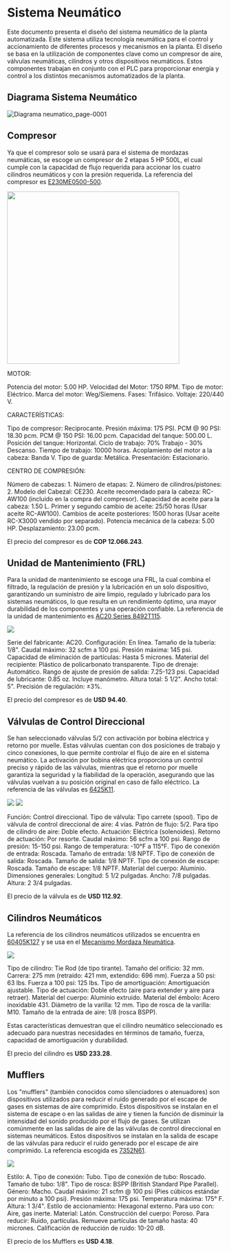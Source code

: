 # Sistema Neumático
Este documento presenta el diseño del sistema neumático de la planta automatizada. Este sistema utiliza tecnología neumática para el control y accionamiento 
de diferentes procesos y mecanismos en la planta. El diseño se basa en la utilización de componentes clave como un compresor de aire, válvulas neumáticas, 
cilindros y otros dispositivos neumáticos. Estos componentes trabajan en conjunto con el PLC para proporcionar energía y control a los distintos mecanismos 
automatizados de la planta.

## Diagrama Sistema Neumático
![Diagrama neumatico_page-0001](https://github.com/APM-Kullu/Project/assets/42346345/26222e50-c0c4-49e7-a6ca-bb3b0fb1604f)

## Compresor
Ya que el compresor solo se usará para el sistema de mordazas neumáticas, se escoge un compresor de 2 etapas 5 HP 500L, el cual cumple con la capacidad de flujo
requerida para accionar los cuatro cilindros neumáticos y con la presión requerida. La referencia del compresor es 
[E230ME0500-500](https://www.evans.com.co/producto/compresor-aire-lubricado-2-etapas-5-hp-motor-electrico-tanque-500-litros-175-psi-e230me0500-500/).

<img src="https://sp-ao.shortpixel.ai/client/to_auto,q_glossy,ret_img,w_450,h_450/https://www.evans.com.co/wp-content/uploads/2017/06/Compresores_EVANS_E230ME0500_500_1L_50.jpg" width="400">

MOTOR:

Potencia del motor: 5.00 HP.
Velocidad del Motor: 1750 RPM.
Tipo de motor: Eléctrico.
Marca del motor: Weg/Siemens.
Fases: Trifásico.
Voltaje: 220/440 V.

CARACTERÍSTICAS:

Tipo de compresor: Reciprocante.
Presión máxima: 175 PSI.
PCM @ 90 PSI: 18.30 pcm.
PCM @ 150 PSI: 16.00 pcm.
Capacidad del tanque: 500.00 L.
Posición del tanque: Horizontal.
Ciclo de trabajo: 70% Trabajo - 30% Descanso.
Tiempo de trabajo: 10000 horas.
Acoplamiento del motor a la cabeza: Banda V.
Tipo de guarda: Metálica.
Presentación: Estacionario.

CENTRO DE COMPRESIÓN:

Número de cabezas: 1.
Número de etapas: 2.
Número de cilindros/pistones: 2.
Modelo del Cabezal: CE230.
Aceite recomendado para la cabeza: RC-AW100 (incluido en la compra del compresor).
Capacidad de aceite para la cabeza: 1.50 L.
Primer y segundo cambio de aceite: 25/50 horas (Usar aceite RC-AW100).
Cambios de aceite posteriores: 1500 horas (Usar aceite RC-X3000 vendido por separado).
Potencia mecánica de la cabeza: 5.00 HP.
Desplazamiento: 23.00 pcm.

El precio del compresor es de **COP 12.066.243**. 

## Unidad de Mantenimiento (FRL)

Para la unidad de mantenimiento se escoge una FRL, la cual combina el filtrado, la regulación de presión y la lubricación en un solo dispositivo, 
garantizando un suministro de aire limpio, regulado y lubricado para los sistemas neumáticos, lo que resulta en un rendimiento óptimo, una mayor durabilidad 
de los componentes y una operación confiable. La referencia de la unidad de mantenimiento es [AC20 Series 8492T115](https://www.mcmaster.com/8492T115/).

<img src="https://www.mcmaster.com/mvD/Contents/gfx/ImageCache/849/8492t2-@1x_636987887154604691.png?ver=ImageNotFound">

Serie del fabricante: AC20.
Configuración: En línea.
Tamaño de la tubería: 1/8".
Caudal máximo: 32 scfm a 100 psi.
Presión máxima: 145 psi.
Capacidad de eliminación de partículas: Hasta 5 micrones.
Material del recipiente: Plástico de policarbonato transparente.
Tipo de drenaje: Automático.
Rango de ajuste de presión de salida: 7.25-123 psi.
Capacidad de lubricante: 0.85 oz.
Incluye manómetro.
Altura total: 5 1/2".
Ancho total: 5".
Precisión de regulación: ±3%.

El precio del compresor es de **USD 94.40**.

## Válvulas de Control Direccional

Se han seleccionado válvulas 5/2 con activación por bobina eléctrica y retorno por muelle. Estas válvulas cuentan con dos posiciones de trabajo y cinco conexiones, lo que permite controlar el flujo de aire en el sistema neumático. La activación por bobina eléctrica proporciona un control preciso y rápido de las válvulas, mientras que el retorno por muelle garantiza la seguridad y la fiabilidad de la operación, asegurando que las válvulas vuelvan a su posición original en caso de fallo eléctrico. La referencia de las válvulas es [6425K11](https://www.mcmaster.com/6425K11/).

<img src="https://www.mcmaster.com/mvD/Contents/gfx/ImageCache/642/6425k132-@1x_636881540402220587.png?ver=ImageNotFound">
<img src="https://www.mcmaster.com/mvD/Contents/gfx/ImageCache/c03/c03a-E5l1-digital-master1551986280-p9@1x_636874820347248581.png?ver=ImageNotFound">

Función: Control direccional.
Tipo de válvula: Tipo carrete (spool).
Tipo de válvula de control direccional de aire: 4 vías.
Patrón de flujo: 5/2.
Para tipo de cilindro de aire: Doble efecto.
Actuación: Eléctrica (solenoides).
Retorno de actuación: Por resorte.
Caudal máximo: 56 scfm a 100 psi.
Rango de presión: 15-150 psi.
Rango de temperatura: -10°F a 115°F.
Tipo de conexión de entrada: Roscada.
Tamaño de entrada: 1/8 NPTF.
Tipo de conexión de salida: Roscada.
Tamaño de salida: 1/8 NPTF.
Tipo de conexión de escape: Roscada.
Tamaño de escape: 1/8 NPTF.
Material del cuerpo: Aluminio.
Dimensiones generales:
Longitud: 5 1/2 pulgadas.
Ancho: 7/8 pulgadas.
Altura: 2 3/4 pulgadas.

El precio de la válvula es de **USD 112.92**.

## Cilindros Neumáticos 

La referencia de los cilindros neumáticos utilizados se encuentra en [60405K127](https://www.mcmaster.com/60405K127/) y se usa en el 
[Mecanismo Mordaza Neumática](MecanismoMordazaNeumatica.md). 

<img src="https://www.mcmaster.com/mvD/Contents/gfx/ImageCache/640/6402t811-1647969487-p9@1x_637835482946000001.png?ver=ImageNotFound">

Tipo de cilindro: Tie Rod (de tipo tirante).
Tamaño del orificio: 32 mm.
Carrera: 275 mm (retraído: 421 mm, extendido: 696 mm).
Fuerza a 50 psi: 63 lbs.
Fuerza a 100 psi: 125 lbs.
Tipo de amortiguación: Amortiguación ajustable.
Tipo de actuación: Doble efecto (aire para extender y aire para retraer).
Material del cuerpo: Aluminio extruido.
Material del émbolo: Acero inoxidable 431.
Diámetro de la varilla: 12 mm.
Tipo de rosca de la varilla: M10.
Tamaño de la entrada de aire: 1/8 (rosca BSPP).

Estas características demuestran que el cilindro neumático seleccionado es adecuado para nuestras necesidades en términos de tamaño, fuerza, capacidad de amortiguación y durabilidad.

El precio del cilindro es **USD 233.28**.

## Mufflers

Los "mufflers" (también conocidos como silenciadores o atenuadores) son dispositivos utilizados para reducir el ruido generado por el escape de gases en sistemas de aire comprimido. Estos dispositivos se instalan en el sistema de escape o en las salidas de aire y tienen la función de disminuir la intensidad del sonido producido por el flujo de gases. Se utilizan comúnmente en las salidas de aire de las válvulas de control direccional en sistemas neumáticos. Estos dispositivos se instalan en la salida de escape de las válvulas para reducir el ruido generado por el escape de aire comprimido. La referencia escogida es [7352N61](https://www.mcmaster.com/7352N61/).

<img src="https://www.mcmaster.com/mvD/Contents/gfx/ImageCache/735/7352N61multipositive_top_positive_right_washer_1614256045_192@1x_637498313096587939.png?ver=ImageNotFound">

Estilo: A.
Tipo de conexión: Tubo.
Tipo de conexión de tubo: Roscado.
Tamaño de tubo: 1/8".
Tipo de rosca: BSPP (British Standard Pipe Parallel).
Género: Macho.
Caudal máximo: 21 scfm @ 100 psi (Pies cúbicos estándar por minuto a 100 psi).
Presión máxima: 175 psi.
Temperatura máxima: 175° F.
Altura: 1 3/4".
Estilo de accionamiento: Hexagonal externo.
Para uso con: Aire, gas inerte.
Material: Latón.
Construcción del cuerpo: Poroso.
Para reducir: Ruido, partículas.
Remueve partículas de tamaño hasta: 40 micrones.
Calificación de reducción de ruido: 10-20 dB.

El precio de los Mufflers es **USD 4.18**. 




